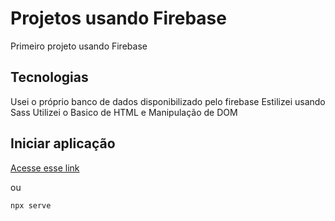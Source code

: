 # Projetos usando Firebase

Primeiro projeto usando Firebase

## Tecnologias

Usei o próprio banco de dados disponibilizado pelo firebase
Estilizei usando Sass
Utilizei o Basico de HTML e Manipulação de DOM


## Iniciar aplicação

[Acesse esse link](http://todolist-f3156.web.app/)

ou

```bash
npx serve
```